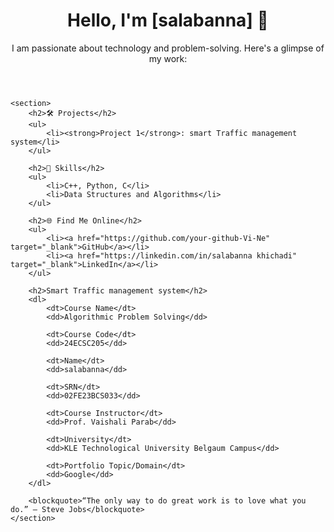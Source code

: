 <!DOCTYPE html>
<html lang="en">
<head>
    <meta charset="UTF-8">
    <meta name="viewport" content="width=device-width, initial-scale=1.0">
    <title>Portfolio</title>
    <link rel="stylesheet" href="style.css">
    <link href="https://fonts.googleapis.com/css2?family=Poppins:wght@300;400;600&display=swap" rel="stylesheet">
</head>
<body>
    <header>
        <h1>Hello, I'm [salabanna] 👋</h1>
        <p>I am passionate about technology and problem-solving. Here's a glimpse of my work:</p>
    </header>

    <section>
        <h2>🛠 Projects</h2>
        <ul>
            <li><strong>Project 1</strong>: smart Traffic management system</li>
        </ul>

        <h2>🚀 Skills</h2>
        <ul>
            <li>C++, Python, C</li>
            <li>Data Structures and Algorithms</li>
        </ul>

        <h2>🌐 Find Me Online</h2>
        <ul>
            <li><a href="https://github.com/your-github-Vi-Ne" target="_blank">GitHub</a></li>
            <li><a href="https://linkedin.com/in/salabanna khichadi" target="_blank">LinkedIn</a></li>
        </ul>

        <h2>Smart Traffic management system</h2>
        <dl>
            <dt>Course Name</dt>
            <dd>Algorithmic Problem Solving</dd>

            <dt>Course Code</dt>
            <dd>24ECSC205</dd>

            <dt>Name</dt>
            <dd>salabanna</dd>

            <dt>SRN</dt>
            <dd>02FE23BCS033</dd>

            <dt>Course Instructor</dt>
            <dd>Prof. Vaishali Parab</dd>

            <dt>University</dt>
            <dd>KLE Technological University Belgaum Campus</dd>

            <dt>Portfolio Topic/Domain</dt>
            <dd>Google</dd>
        </dl>

        <blockquote>“The only way to do great work is to love what you do.” – Steve Jobs</blockquote>
    </section>
</body>
</html>
